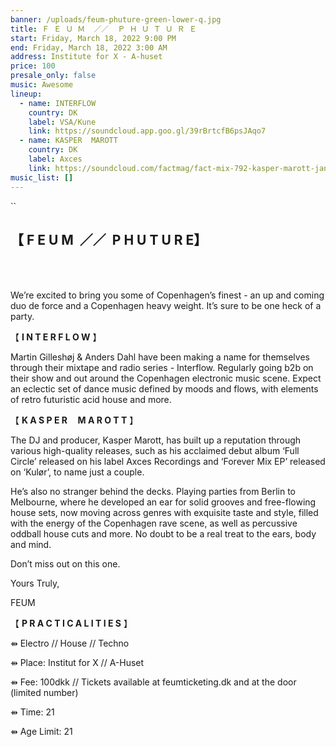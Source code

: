 ```yaml
---
banner: /uploads/feum-phuture-green-lower-q.jpg
title: Ｆ Ｅ Ｕ Ｍ  ／／  Ｐ Ｈ Ｕ Ｔ Ｕ Ｒ Ｅ
start: Friday, March 18, 2022 9:00 PM
end: Friday, March 18, 2022 3:00 AM
address: Institute for X - A-huset
price: 100
presale_only: false
music: Awesome
lineup:
  - name: INTERFLOW
    country: DK
    label: VSA/Kune
    link: https://soundcloud.app.goo.gl/39rBrtcfB6psJAqo7
  - name: KASPER  MAROTT
    country: DK
    label: Axces
    link: https://soundcloud.com/factmag/fact-mix-792-kasper-marott-jan-21?in=kaspermarott/sets/podcastz
music_list: []
---
```

<!--StartFragment-->



``

## 【 **F E U M  ／／  P H U T U R E**】

###### ` `[](https://coolsymbol.com/copy/Lower_Seven_Eighths_Block_Symbol_%E2%96%87)

We’re excited to bring you some of Copenhagen’s finest - an up and coming duo de force and a Copenhagen heavy weight. It’s sure to be one heck of a party.



【 **I N T E R F L O W** 】

Martin Gilleshøj & Anders Dahl have been making a name for themselves through their mixtape and radio series - Interflow. Regularly going b2b on their show and out around the Copenhagen electronic music scene. Expect an eclectic set of dance music defined by moods and flows, with elements of retro futuristic acid house and more.



【 **K A S P E R     M A R O T T** 】

The DJ and producer, Kasper Marott, has built up a reputation through various high-quality releases, such as his acclaimed debut album ‘Full Circle’ released on his label Axces Recordings and ‘Forever Mix EP’ released on ‘Kulør’, to name just a couple.

He’s also no stranger behind the decks. Playing parties from Berlin to Melbourne, where he developed an ear for solid grooves and free-flowing house sets, now moving across genres with exquisite taste and style, filled with the energy of the Copenhagen rave scene, as well as percussive oddball house cuts and more. No doubt to be a real treat to the ears, body and mind.



Don’t miss out on this one.

Yours Truly,

FEUM



【 **P R A C T I C A L I T I E  S** 】

⇻ Electro // House // Techno

⇻ Place: Institut for X // A-Huset

⇻ Fee: 100dkk // Tickets available at feumticketing.dk and at the door (limited number)

⇻ Time: 21

⇻ Age Limit: 21

<!--EndFragment-->